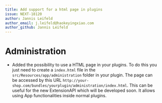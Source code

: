 ```yaml
---
title: Add support for a html page in plugins
issue: NEXT-18120
author: Jannis Leifeld
author_email: j.leifeld@haokeyingxiao.com 
author_github: Jannis Leifeld
---
```

# Administration
* Added the possibility to use a HTML page in your plugins. To do this you just need to create a `index.html` file in the `src/Resources/app/administration` folder in your plugin. The page can be accessed by this URL `http://your-shop.com/bundles/yourplugin/administration/index.html`. This can be useful for the new ExtensionAPI which will be developed soon. It allows using App functionalities inside normal plugins.

